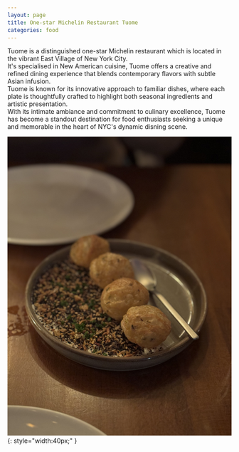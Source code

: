 ```yaml
---
layout: page
title: One-star Michelin Restaurant Tuome
categories: food
---
```


Tuome is a distinguished one-star Michelin restaurant which is located in the vibrant East Village of New York City.  
It's specialised in New American cuisine, Tuome offers a creative and refined dining experience that blends contemporary flavors with subtle Asian infusion.  
Tuome is known for its innovative approach to familiar dishes, where each plate is thoughtfully crafted to highlight both seasonal ingredients and artistic presentation.  
With its intimate ambiance and commitment to culinary excellence, Tuome has become a standout destination for food enthusiasts seeking a unique and memorable in the heart of NYC's dynamic disning scene.  

![appetiser_1](/images/tuome/appetiser_1.jpg){: style="width:40px;" }
